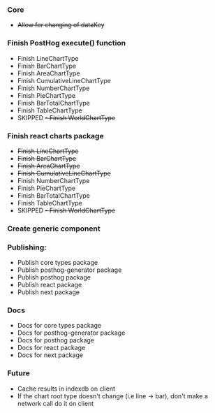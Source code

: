 ### Core

- ~~Allow for changing of dataKey~~

### Finish PostHog execute() function

- Finish LineChartType
- Finish BarChartType
- Finish AreaChartType
- Finish CumulativeLineChartType
- Finish NumberChartType
- Finish PieChartType
- Finish BarTotalChartType
- Finish TableChartType
- SKIPPED ~~- Finish WorldChartType~~

### Finish react charts package

- ~~Finish LineChartType~~
- ~~Finish BarChartType~~
- ~~Finish AreaChartType~~
- ~~Finish CumulativeLineChartType~~
- Finish NumberChartType
- Finish PieChartType
- Finish BarTotalChartType
- Finish TableChartType
- SKIPPED ~~- Finish WorldChartType~~

### Create generic <Chart/> component

### Publishing:

- Publish core types package
- Publish posthog-generator package
- Publish posthog package
- Publish react package
- Publish next package

### Docs

- Docs for core types package
- Docs for posthog-generator package
- Docs for posthog package
- Docs for react package
- Docs for next package

### Future

- Cache results in indexdb on client
- If the chart root type doesn't change (i.e line -> bar), don't make a network call do it on client
